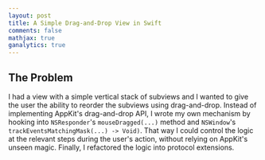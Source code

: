 ```yaml
---
layout: post
title: A Simple Drag-and-Drop View in Swift
comments: false
mathjax: true
ganalytics: true
---
```


## The Problem

I had a view with a simple vertical stack of subviews and I wanted to give the user the ability to reorder the subviews using drag-and-drop. Instead of implementing AppKit's drag-and-drop API, I wrote my own mechanism by hooking into `NSResponder`'s `mouseDragged(...)` method and `NSWindow`'s `trackEventsMatchingMask(...) -> Void)`. That way I could control the logic at the relevant steps during the user's action, without relying on AppKit's unseen magic. Finally, I refactored the logic into protocol extensions.




